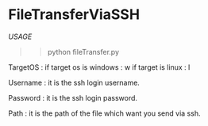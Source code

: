 # FileTransferViaSSH
*USAGE*
>> python fileTransfer.py <targetIP> <Username> <Password> <TargetOS> <Path>

TargetOS : 
 	 if target os is windows : w 
 	 if target is linux : l 

Username : 
 	 it is the ssh login username. 

Password : 
 	 it is the ssh login password. 

Path : 
 	 it is the path of the file which want you send via ssh.
